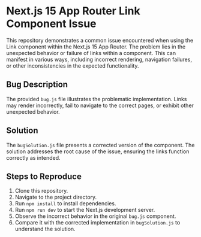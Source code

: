 # Next.js 15 App Router Link Component Issue

This repository demonstrates a common issue encountered when using the Link component within the Next.js 15 App Router. The problem lies in the unexpected behavior or failure of links within a component. This can manifest in various ways, including incorrect rendering, navigation failures, or other inconsistencies in the expected functionality.

## Bug Description

The provided `bug.js` file illustrates the problematic implementation. Links may render incorrectly, fail to navigate to the correct pages, or exhibit other unexpected behavior.

## Solution

The `bugSolution.js` file presents a corrected version of the component. The solution addresses the root cause of the issue, ensuring the links function correctly as intended.

## Steps to Reproduce

1. Clone this repository.
2. Navigate to the project directory.
3. Run `npm install` to install dependencies.
4. Run `npm run dev` to start the Next.js development server.
5. Observe the incorrect behavior in the original `bug.js` component.
6. Compare it with the corrected implementation in `bugSolution.js` to understand the solution.
